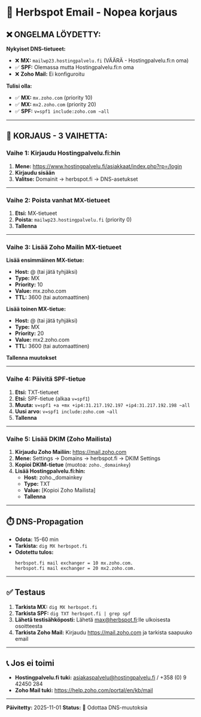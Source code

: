 # 🚨 Herbspot Email - Nopea korjaus

## ❌ **ONGELMA LÖYDETTY:**

**Nykyiset DNS-tietueet:**
- ❌ **MX:** `mailwp23.hostingpalvelu.fi` (VÄÄRÄ - Hostingpalvelu.fi:n oma)
- ✅ **SPF:** Olemassa mutta Hostingpalvelu.fi:n oma
- ❌ **Zoho Mail:** Ei konfiguroitu

**Tulisi olla:**
- ✅ **MX:** `mx.zoho.com` (priority 10)
- ✅ **MX:** `mx2.zoho.com` (priority 20)
- ✅ **SPF:** `v=spf1 include:zoho.com ~all`

---

## 🔧 **KORJAUS - 3 VAIHETTA:**

### **Vaihe 1: Kirjaudu Hostingpalvelu.fi:hin**

1. **Mene:** https://www.hostingpalvelu.fi/asiakkaat/index.php?rp=/login
2. **Kirjaudu sisään**
3. **Valitse:** Domainit → herbspot.fi → DNS-asetukset

---

### **Vaihe 2: Poista vanhat MX-tietueet**

1. **Etsi:** MX-tietueet
2. **Poista:** `mailwp23.hostingpalvelu.fi` (priority 0)
3. **Tallenna**

---

### **Vaihe 3: Lisää Zoho Mailin MX-tietueet**

**Lisää ensimmäinen MX-tietue:**
- **Host:** @ (tai jätä tyhjäksi)
- **Type:** MX
- **Priority:** 10
- **Value:** mx.zoho.com
- **TTL:** 3600 (tai automaattinen)

**Lisää toinen MX-tietue:**
- **Host:** @ (tai jätä tyhjäksi)
- **Type:** MX
- **Priority:** 20
- **Value:** mx2.zoho.com
- **TTL:** 3600 (tai automaattinen)

**Tallenna muutokset**

---

### **Vaihe 4: Päivitä SPF-tietue**

1. **Etsi:** TXT-tietueet
2. **Etsi:** SPF-tietue (alkaa `v=spf1`)
3. **Muuta:** `v=spf1 +a +mx +ip4:31.217.192.197 +ip4:31.217.192.198 ~all`
4. **Uusi arvo:** `v=spf1 include:zoho.com ~all`
5. **Tallenna**

---

### **Vaihe 5: Lisää DKIM (Zoho Mailista)**

1. **Kirjaudu Zoho Mailiin:** https://mail.zoho.com
2. **Mene:** Settings → Domains → herbspot.fi → DKIM Settings
3. **Kopioi DKIM-tietue** (muotoa: `zoho._domainkey`)
4. **Lisää Hostingpalvelu.fi:hin:**
   - **Host:** zoho._domainkey
   - **Type:** TXT
   - **Value:** [Kopioi Zoho Mailista]
   - **Tallenna**

---

## ⏱️ **DNS-Propagation**

- **Odota:** 15-60 min
- **Tarkista:** `dig MX herbspot.fi`
- **Odotettu tulos:**
  ```
  herbspot.fi mail exchanger = 10 mx.zoho.com.
  herbspot.fi mail exchanger = 20 mx2.zoho.com.
  ```

---

## ✅ **Testaus**

1. **Tarkista MX:** `dig MX herbspot.fi`
2. **Tarkista SPF:** `dig TXT herbspot.fi | grep spf`
3. **Lähetä testisähköposti:** Lähetä max@herbspot.fi:lle ulkoisesta osoitteesta
4. **Tarkista Zoho Mail:** Kirjaudu https://mail.zoho.com ja tarkista saapuuko email

---

## 📞 **Jos ei toimi**

- **Hostingpalvelu.fi tuki:** asiakaspalvelu@hostingpalvelu.fi / +358 (0) 9 42450 284
- **Zoho Mail tuki:** https://help.zoho.com/portal/en/kb/mail

---

**Päivitetty:** 2025-11-01
**Status:** 🔧 Odottaa DNS-muutoksia

